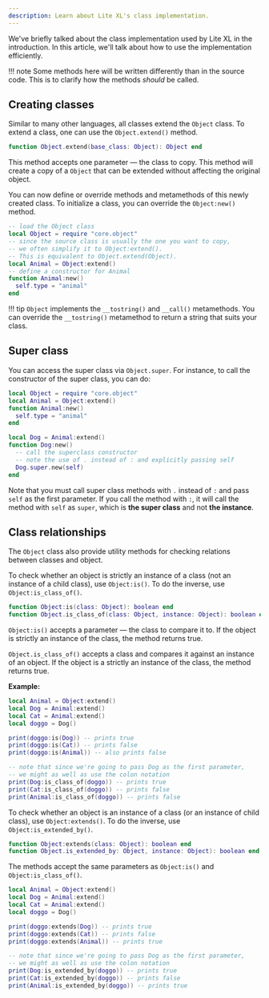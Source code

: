 ```yaml
---
description: Learn about Lite XL's class implementation.
---
```


We've briefly talked about the class implementation used by Lite XL
in the introduction.
In this article, we'll talk about how to use the implementation
efficiently.

!!! note
    Some methods here will be written differently than in
    the source code.
    This is to clarify how the methods _should_ be called.

## Creating classes

Similar to many other languages, all classes extend the `Object` class.
To extend a class, one can use the `Object.extend()` method.

```lua
function Object.extend(base_class: Object): Object end
```

This method accepts one parameter — the class to copy.
This method will create a copy of a `Object` that can
be extended without affecting the original object.

You can now define or override methods and metamethods of this
newly created class.
To initialize a class, you can override the `Object:new()` method.

```lua
-- load the Object class
local Object = require "core.object"
-- since the source class is usually the one you want to copy,
-- we often simplify it to Object:extend().
-- This is equivalent to Object.extend(Object).
local Animal = Object:extend()
-- define a constructor for Animal
function Animal:new()
  self.type = "animal"
end
```

!!! tip
    `Object` implements the `__tostring()` and `__call()` metamethods.
    You can override the `__tostring()` metamethod to return a string
    that suits your class.

## Super class

You can access the super class via `Object.super`.
For instance, to call the constructor of the super class, you can do:

```lua
local Object = require "core.object"
local Animal = Object:extend()
function Animal:new()
  self.type = "animal"
end

local Dog = Animal:extend()
function Dog:new()
  -- call the superclass constructor
  -- note the use of . instead of : and explicitly passing self
  Dog.super.new(self)
end
```

Note that you must call super class methods with `.` instead of `:`
and pass `self` as the first parameter.
If you call the method with `:`, it will call the method with `self`
as `super`, which is **the super class** and not **the instance**.

## Class relationships

The `Object` class also provide utility methods for checking relations
between classes and object.

To check whether an object is strictly an instance of a class
(not an instance of a child class),
use `Object:is()`.
To do the inverse, use `Object:is_class_of()`.

```lua
function Object:is(class: Object): boolean end
function Object.is_class_of(class: Object, instance: Object): boolean end
```

`Object:is()` accepts a parameter — the class to compare it to.
If the object is strictly an instance of the class,
the method returns true.

`Object.is_class_of()` accepts a class and compares it against
an instance of an object.
If the object is a strictly an instance of the class,
the method returns true.

**Example:**

```lua
local Animal = Object:extend()
local Dog = Animal:extend()
local Cat = Animal:extend()
local doggo = Dog()

print(doggo:is(Dog)) -- prints true
print(doggo:is(Cat)) -- prints false
print(doggo:is(Animal)) -- also prints false

-- note that since we're going to pass Dog as the first parameter,
-- we might as well as use the colon notation
print(Dog:is_class_of(doggo)) -- prints true
print(Cat:is_class_of(doggo)) -- prints false
print(Animal:is_class_of(doggo)) -- prints false
```

To check whether an object is an instance of a class
(or an instance of child class), use `Object:extends()`.
To do the inverse, use `Object:is_extended_by()`.

```lua
function Object:extends(class: Object): boolean end
function Object.is_extended_by: Object, instance: Object): boolean end
```

The methods accept the same parameters as `Object:is()`
and `Object:is_class_of()`.

```lua
local Animal = Object:extend()
local Dog = Animal:extend()
local Cat = Animal:extend()
local doggo = Dog()

print(doggo:extends(Dog)) -- prints true
print(doggo:extends(Cat)) -- prints false
print(doggo:extends(Animal)) -- prints true

-- note that since we're going to pass Dog as the first parameter,
-- we might as well as use the colon notation
print(Dog:is_extended_by(doggo)) -- prints true
print(Cat:is_extended_by(doggo)) -- prints false
print(Animal:is_extended_by(doggo)) -- prints true
```